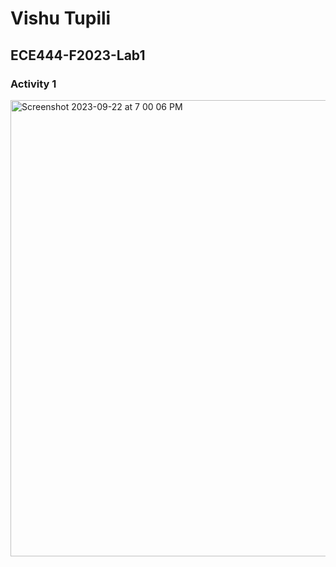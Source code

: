 # Vishu Tupili
## ECE444-F2023-Lab1
### Activity 1
<img width="730" alt="Screenshot 2023-09-22 at 7 00 06 PM" src="https://github.com/vishutupili/ECE444-F2023-Lab1/assets/71949354/08441b54-ffd2-4090-bf84-0cd431ef33f0">
